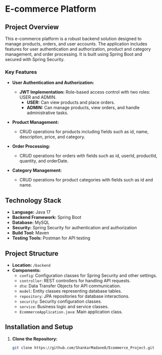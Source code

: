 # E-commerce Platform

## Project Overview
This e-commerce platform is a robust backend solution designed to manage products, orders, and user accounts. The application includes features for user authentication and authorization, product and category management, and order processing. It is built using Spring Boot and secured with Spring Security.

### Key Features
- **User Authentication and Authorization:**
  - **JWT Implementation:** Role-based access control with two roles: USER and ADMIN.
    - **USER:** Can view products and place orders.
    - **ADMIN:** Can manage products, view orders, and handle administrative tasks.

- **Product Management:**
  - CRUD operations for products including fields such as id, name, description, price, and category.

- **Order Processing:**
  - CRUD operations for orders with fields such as id, userId, productId, quantity, and orderDate.

- **Category Management:**
  - CRUD operations for product categories with fields such as id and name.

## Technology Stack
- **Language:** Java 17
- **Backend Framework:** Spring Boot
- **Database:** MySQL
- **Security:** Spring Security for authentication and authorization
- **Build Tool:** Maven
- **Testing Tools:** Postman for API testing

## Project Structure

- **Location:** `/backend`
- **Components:**
  - `config`: Configuration classes for Spring Security and other settings.
  - `controller`: REST controllers for handling API requests.
  - `dto`: Data Transfer Objects for API communication.
  - `model`: Entity classes representing database tables.
  - `repository`: JPA repositories for database interactions.
  - `security`: Security configuration classes.
  - `service`: Business logic and service classes.
  - `EcommerceApplication.java`: Main application class.

## Installation and Setup
1. **Clone the Repository:**
   ```bash
   git clone https://github.com/ShankarMadane8/Ecommerce_Project.git
